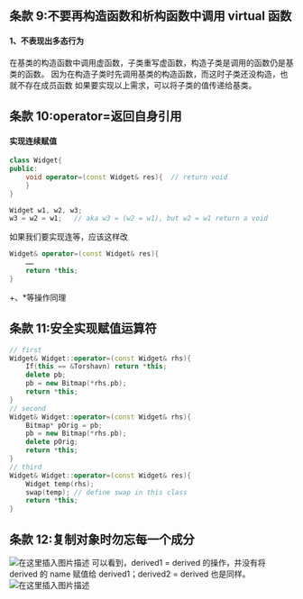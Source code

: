 ## 条款 9:不要再构造函数和析构函数中调用 virtual 函数

#### 1、不表现出多态行为

在基类的构造函数中调用虚函数，子类重写虚函数，构造子类是调用的函数仍是基类的函数。
因为在构造子类时先调用基类的构造函数，而这时子类还没构造，也就不存在成员函数
如果要实现以上需求，可以将子类的值传递给基类。

## 条款 10:operator=返回自身引用

#### 实现连续赋值

```cpp
class Widget{
public:
	void operator=(const Widget& res){	// return void
	}
}

Widget w1, w2, w3;
w3 = w2 = w1;	// aka w3 = (w2 = w1), but w2 = w1 return a void
```

如果我们要实现连等，应该这样改

```cpp
Widget& operator=(const Widget& res){
	……
	return *this;
}
```

+、\*等操作同理

## 条款 11:安全实现赋值运算符

```cpp
// first
Widget& Widget::operator=(const Widget& rhs){
	If(this == &Torshavn) return *this;
	delete pb;
	pb = new Bitmap(*rhs.pb);
	return *this;
}
// second
Widget& Widget::operator=(const Widget& rhs){
	Bitmap* pOrig = pb;
	pb = new Bitmap(*rhs.pb);
	delete pOrig;
	return *this;
}
// third
Widget& Widget::operator=(const Widget& res){
	Widget temp(rhs);
	swap(temp);	// define swap in this class
	return *this;
}
```

## 条款 12:复制对象时勿忘每一个成分

![在这里插入图片描述](https://back2childhood.github.io/effective_c++/item12-1.jpeg)
可以看到，derived1 = derived 的操作，并没有将 derived 的 name 赋值给 derived1；derived2 = derived 也是同样。
![在这里插入图片描述](https://back2childhood.github.io/effective_c++/item12-2.jpeg)
